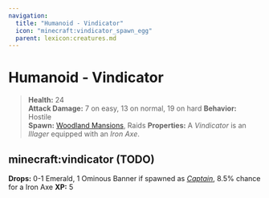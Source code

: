 ```yaml
---
navigation:
  title: "Humanoid - Vindicator"
  icon: "minecraft:vindicator_spawn_egg"
  parent: lexicon:creatures.md
---
```


# Humanoid - Vindicator

> __Health:__ 24  
> __Attack Damage:__ 
7 on easy, 13 on normal, 19 on hard 
> __Behavior:__ Hostile     
> __Spawn:__ [Woodland Mansions](../world/structures.md#mansion), Raids 
> __Properties:__ 
A *Vindicator* is an *Illager* equipped with an *Iron Axe*.

## minecraft:vindicator (TODO)

<GameScene zoom={4}>
  <Entity id="minecraft:vindicator" />
</GameScene>

__Drops:__ 0-1 Emerald, 1 Ominous Banner if spawned as [*Captain*](./boss-raid_captain.md), 8.5% chance for a Iron Axe 
__XP:__ 5

